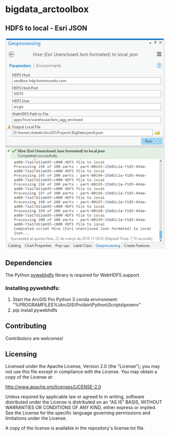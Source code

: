 # bigdata_arctoolbox

## HDFS to local - Esri JSON 
![img](../images/h2j.png)

## Dependencies
The Python [pywebhdfs](https://pypi.python.org/pypi/pywebhdfs) library is required for WebHDFS support.

### Installing pywebhdfs:
1. Start the ArcGIS Pro Python 3 conda environment: "%PROGRAMFILES%\ArcGIS\Pro\bin\Python\Scripts\proenv"
1. pip install pywebhdfs

## Contributing
Contributors are welcomes!

## Licensing

Licensed under the Apache License, Version 2.0 (the "License"); you may not use this file except in compliance with the License. You may obtain a copy of the License at:

http://www.apache.org/licenses/LICENSE-2.0

Unless required by applicable law or agreed to in writing, software distributed under the License is distributed on an "AS IS" BASIS, WITHOUT WARRANTIES OR CONDITIONS OF ANY KIND, either express or implied. See the License for the specific language governing permissions and limitations under the License.

A copy of the license is available in the repository's license.txt file.

